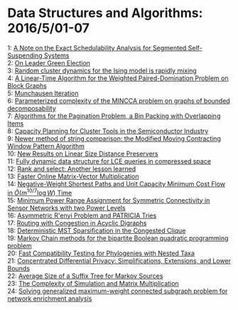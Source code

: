 # Data Structures and Algorithms: 2016/5/01-07  
1: [A Note on the Exact Schedulability Analysis for Segmented  Self-Suspending Systems](https://doi.org/10.48550/arXiv.1605.00124)  
2: [On Leader Green Election](https://doi.org/10.48550/arXiv.1605.00137)  
3: [Random cluster dynamics for the Ising model is rapidly mixing](https://doi.org/10.48550/arXiv.1605.00139)  
4: [A Linear-Time Algorithm for the Weighted Paired-Domination Problem on  Block Graphs](https://doi.org/10.48550/arXiv.1605.00372)  
5: [Munchausen Iteration](https://doi.org/10.48550/arXiv.1605.00422)  
6: [Parameterized complexity of the MINCCA problem on graphs of bounded  decomposability](https://doi.org/10.48550/arXiv.1605.00532)  
7: [Algorithms for the Pagination Problem, a Bin Packing with Overlapping  Items](https://doi.org/10.48550/arXiv.1605.00558)  
8: [Capacity Planning for Cluster Tools in the Semiconductor Industry](https://doi.org/10.48550/arXiv.1605.00914)  
9: [Newer method of string comparison: the Modified Moving Contracting  Window Pattern Algorithm](https://doi.org/10.48550/arXiv.1605.01079)  
10: [New Results on Linear Size Distance Preservers](https://doi.org/10.48550/arXiv.1605.01106)  
11: [Fully dynamic data structure for LCE queries in compressed space](https://doi.org/10.48550/arXiv.1605.01488)  
12: [Rank and select: Another lesson learned](https://doi.org/10.48550/arXiv.1605.01539)  
13: [Faster Online Matrix-Vector Multiplication](https://doi.org/10.48550/arXiv.1605.01695)  
14: [Negative-Weight Shortest Paths and Unit Capacity Minimum Cost Flow in  $\tilde{O}(m^{10/7} \log W)$ Time](https://doi.org/10.48550/arXiv.1605.01717)  
15: [Minimum Power Range Assignment for Symmetric Connectivity in Sensor  Networks with two Power Levels](https://doi.org/10.48550/arXiv.1605.01752)  
16: [Asymmetric R\'enyi Problem and PATRICIA Tries](https://doi.org/10.48550/arXiv.1605.01814)  
17: [Routing with Congestion in Acyclic Digraphs](https://doi.org/10.48550/arXiv.1605.01866)  
18: [Deterministic MST Sparsification in the Congested Clique](https://doi.org/10.48550/arXiv.1605.02022)  
19: [Markov Chain methods for the bipartite Boolean quadratic programming  problem](https://doi.org/10.48550/arXiv.1605.02038)  
20: [Fast Compatibility Testing for Phylogenies with Nested Taxa](https://doi.org/10.48550/arXiv.1605.02045)  
21: [Concentrated Differential Privacy: Simplifications, Extensions, and  Lower Bounds](https://doi.org/10.48550/arXiv.1605.02065)  
22: [Average Size of a Suffix Tree for Markov Sources](https://doi.org/10.48550/arXiv.1605.02123)  
23: [The Complexity of Simulation and Matrix Multiplication](https://doi.org/10.48550/arXiv.1605.02156)  
24: [Solving generalized maximum-weight connected subgraph problem for  network enrichment analysis](https://doi.org/10.48550/arXiv.1605.02168)  